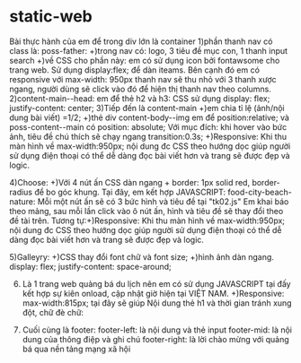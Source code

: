 # static-web
Bài thực hành của em để trong div lớn là container
1)phần thanh nav có class là: poss-father:
  +)trong nav có: logo, 3 tiêu đề mục con, 1 thanh input search
  +)về CSS cho phần này: em có sử dụng icon bởi fontawsome cho trang web. Sử dụng display:flex; để dàn iteams. Bên cạnh đó em có responsive với max-width: 950px thanh nav sẽ thu     nhỏ với 3 thanh xược ngang, người dùng sẽ click vào đó để hiện thị thanh nav theo columns.
 2)content-main--head: em để thẻ h2 và h3: CSS sử dụng display: flex; justify-content: center;
 3)Tiếp đến là content-main
  +)em chia tỉ lệ (ảnh/nội dung bài viết) =1/2;
  +)thẻ div content-body--img em để position:relative; và poss-content--main có position: absolute; Với mục đích: khi hover vào bức ảnh, tiêu đề chú thích sẽ chạy ngang             transition:0.3s;
  +)Responsive: Khi thu màn hình về max-width:950px; nội dung đc CSS theo hướng dọc giúp người sử dụng điện thoại có thể dễ dàng đọc bài viết hơn và trang sẽ được đẹp và logic.
  
  4)Choose:
  +)Với 4 nút ấn CSS dàn ngang + border: 1px solid red, border-radius để bo góc khung. Tại đây, em kết hợp JAVASCRIPT:
  food-city-beach-nature: Mỗi một nút ấn sẽ có 3 bức hình và tiêu đề tại "tk02.js"
  Em khai báo theo mảng, sau mỗi lần click vào ô nút ấn, hình và tiêu đề sẽ thay đổi theo đề tài trên.
  Tương tự:+)Responsive: Khi thu màn hình về max-width:950px; nội dung đc CSS theo hướng dọc giúp người sử dụng điện thoại có thể dễ dàng đọc bài viết hơn và trang sẽ được đẹp và logic.
  
  5)Galleyry:
  +)CSS thay đổi font chữ và font size;
  +)hình ảnh dàn ngang.  display: flex; justify-content: space-around;
  
  6) Là 1 trang web quảng bá du lịch nên em có sử dụng JAVASCRIPT tại đấy kết hợp sự kiên onload, cập nhật giờ hiện tại VIỆT NAM.
  +)Responsive: max-width:815px;  tại đây sẽ giúp Nội dung thẻ h1 và thời gian tránh xung đột, chữ đè chữ:
  
  7) Cuối cùng là footer:
  footer-left: là nội dung và thẻ input
  footer-mid: là nội dung của thông điệp và ghi chú
  footer-right: là lời chào mừng với quảng bá qua nền tảng mạng xã hội
  
  
